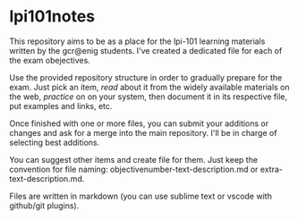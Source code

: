 # lpi101notes
This repository aims to be as a place for the lpi-101 learning materials written by the gcr@enig students. I've created a dedicated file for each of the exam obejectives.

Use the provided repository structure in order to gradually prepare for the exam. Just pick an item, *read* about it from the widely available materials on the web, *practice* on on your system, then document it in its respective file, put examples and links, etc. 

Once finished with one or more files, you can submit your additions or changes and ask for a merge into the main repository. I'll be in charge of selecting best additions. 

You can suggest other items and create file for them. Just keep the convention for file naming: objectivenumber-text-description.md or extra-text-description.md.

Files are written in markdown (you can use sublime text or vscode with github/git plugins).
